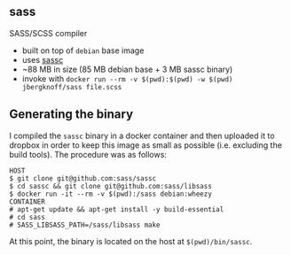 ## sass

SASS/SCSS compiler

* built on top of `debian` base image
* uses [sassc](https://github.com/sass/sassc)
* ~88 MB in size (85 MB debian base + 3 MB sassc binary)
* invoke with `docker run --rm -v $(pwd):$(pwd) -w $(pwd) jbergknoff/sass file.scss`

## Generating the binary

I compiled the `sassc` binary in a docker container and then uploaded it to dropbox in order to keep this image as small as possible (i.e. excluding the build tools). The procedure was as follows:

```
HOST
$ git clone git@github.com:sass/sassc
$ cd sassc && git clone git@github.com:sass/libsass
$ docker run -it --rm -v $(pwd):/sass debian:wheezy
CONTAINER
# apt-get update && apt-get install -y build-essential
# cd sass
# SASS_LIBSASS_PATH=/sass/libsass make
```

At this point, the binary is located on the host at `$(pwd)/bin/sassc`.
